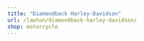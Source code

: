 ```yaml
---
title: "Diamondback Harley-Davidson"
url: /lawton/diamondback-harley-davidson/
shop: motorcycle
---
```

